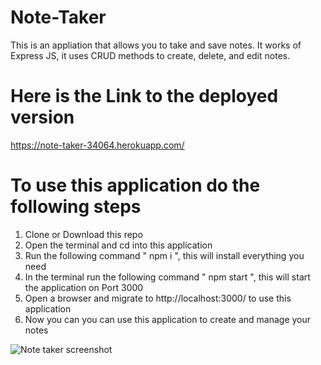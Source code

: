 # Note-Taker
This is an appliation that allows you to take and save notes. It works of Express JS, it uses CRUD methods to create, delete, and edit notes.

# Here is the Link to the deployed version
https://note-taker-34064.herokuapp.com/

# To use this application do the following steps
1. Clone or Download this repo
2. Open the terminal and cd into this application
3. Run the following command " npm i ", this will install everything you need
4. In the terminal run the following command " npm start ", this will start the application on Port 3000
5. Open a browser and migrate to http://localhost:3000/ to use this application
6. Now you can you can use this application to create and manage your notes




![Note taker screenshot](https://user-images.githubusercontent.com/55925449/94945093-c963bc80-049f-11eb-8803-8b97b7123562.png)



